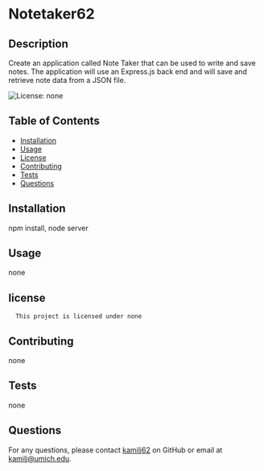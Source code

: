 # Notetaker62

## Description

Create an application called Note Taker that can be used to write and save notes. The application will use an Express.js back end and will save and retrieve note data from a JSON file.

![License: none](https://img.shields.io/badge/License-none-brightgreen.svg)

## Table of Contents

- [Installation](#installation)
- [Usage](#usage)
- [License](#license)
- [Contributing](#contributing)
- [Tests](#tests)
- [Questions](#questions)

## Installation

npm install, node server

## Usage

none

## license

      This project is licensed under none

## Contributing

none

## Tests

none

## Questions

For any questions, please contact [kamilj62](https://github.com/kamilj62) on GitHub or email at kamilj@umich.edu.
